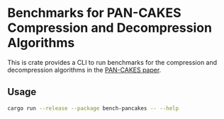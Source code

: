# Benchmarks for PAN-CAKES Compression and Decompression Algorithms

This is crate provides a CLI to run benchmarks for the compression and decompression algorithms in the [PAN-CAKES paper](https://arxiv.org/abs/2409.12161).

## Usage

```bash
cargo run --release --package bench-pancakes -- --help
```
